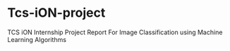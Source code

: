 # Tcs-iON-project
TCS iON Internship Project Report For Image Classification using Machine Learning Algorithms
